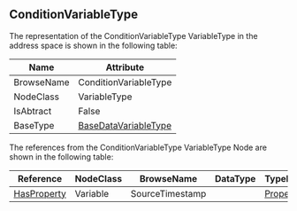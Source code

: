 <!-- objecttype -->
## ConditionVariableType
The representation of the ConditionVariableType VariableType in the address space is shown in the following table:  

|Name|Attribute|
|---|---|
|BrowseName|ConditionVariableType|
|NodeClass|VariableType|
|IsAbtract|False|
|BaseType|[BaseDataVariableType](../../../Part5/VariableTypes/BaseDataVariableType/readme.md)|

The references from the ConditionVariableType VariableType Node are shown in the following table:  

|Reference|NodeClass|BrowseName|DataType|TypeDefinition|ModellingRule|
|---|---|---|---|---|---|
|[HasProperty](../../../Part3/ReferenceTypes/HasProperty/readme.md)|Variable|SourceTimestamp||[PropertyType](../../Part5/VariableTypes/PropertyType/readme.md)|[Mandatory](../../Objects/Mandatory/readme.md)|


